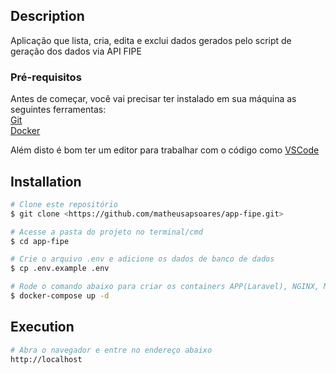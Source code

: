 ## Description
Aplicação que lista, cria, edita e exclui dados gerados pelo script de geração dos dados via API FIPE
### Pré-requisitos

Antes de começar, você vai precisar ter instalado em sua máquina as seguintes ferramentas:
<br>
[Git](https://git-scm.com)
<br>
[Docker](https://www.docker.com/)

Além disto é bom ter um editor para trabalhar com o código como [VSCode](https://code.visualstudio.com/)

## Installation
```bash
# Clone este repositório
$ git clone <https://github.com/matheusapsoares/app-fipe.git>

# Acesse a pasta do projeto no terminal/cmd
$ cd app-fipe

# Crie o arquivo .env e adicione os dados de banco de dados
$ cp .env.example .env

# Rode o comando abaixo para criar os containers APP(Laravel), NGINX, MYSQL e REDIS
$ docker-compose up -d
```
## Execution
```bash
# Abra o navegador e entre no endereço abaixo
http://localhost
```
